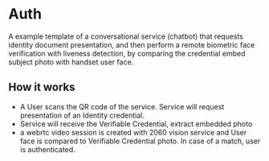 # Auth

A example template of a conversational service (chatbot) that requests identity document presentation, and then perform a remote biometric face verification with liveness detection, by comparing the credential embed subject photo with handset user face.

## How it works

- A User scans the QR code of the service. Service will request presentation of an Identity credential.
- Service will receive the Verifiable Credential, extract embedded photo
- a webrtc video session is created with 2060 vision service and User face is compared to Verifiable Credential photo. In case of a match, user is authenticated.
